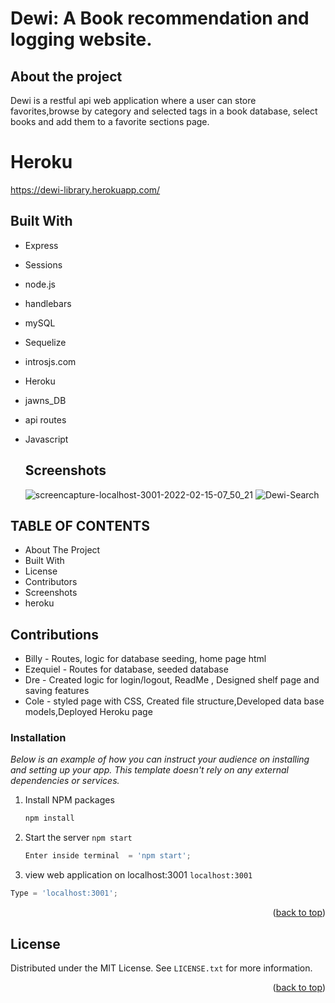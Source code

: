 # Dewi: A Book recommendation and logging website.

## About the project
Dewi is a restful api web application where a user can store favorites,browse by category and selected tags in a book database, select books and add them to a favorite sections page.


# Heroku
https://dewi-library.herokuapp.com/

## Built With
-	Express
-	Sessions
-	node.js
-	handlebars
-	mySQL
-	Sequelize 
-	introsjs.com
-	Heroku
-	jawns_DB
-	api routes
-	Javascript


      
      ## Screenshots
     
      
     ![screencapture-localhost-3001-2022-02-15-07_50_21](https://user-images.githubusercontent.com/69438529/154066159-935a28fb-ffd6-47c3-8a72-76db82823df0.png)
![Dewi-Search](https://user-images.githubusercontent.com/69438529/154083520-a1a23647-0c3f-4e35-84dd-7a63a9f065e7.jpeg)

## TABLE OF CONTENTS
- About The Project
- Built With
- License
-  Contributors
- Screenshots
- heroku

## Contributions 
- Billy - Routes, logic for database seeding, home page html
- Ezequiel - Routes for database, seeded database
- Dre - Created logic for login/logout, ReadMe , Designed shelf page and saving features 
- Cole - styled page with CSS, Created file structure,Developed data base models,Deployed Heroku page 

### Installation

_Below is an example of how you can instruct your audience on installing and setting up your app. This template doesn't rely on any external dependencies or services._


1. Install NPM packages
   ```sh
   npm install
   ```
2. Start the server `npm start`
   ```js
   Enter inside terminal  = 'npm start';
   ```
 3. view web application on localhost:3001 `localhost:3001`
   ```js
   Type = 'localhost:3001';
   ```
<p align="right">(<a href="#top">back to top</a>)</p>



<!-- LICENSE -->
## License

Distributed under the MIT License. See `LICENSE.txt` for more information.

<p align="right">(<a href="#top">back to top</a>)</p>    






